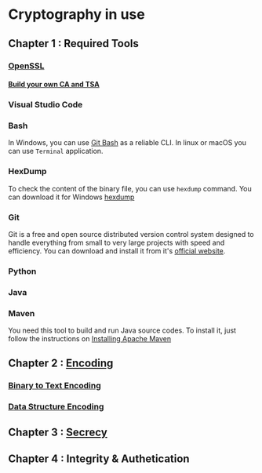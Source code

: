# Cryptography in use

## Chapter 1 : Required Tools

### [OpenSSL](https://github.com/KeyvanArj/cryptography-in-use/tree/main/openssl)

#### [Build your own CA and TSA](https://github.com/KeyvanArj/cryptography-in-use/blob/main/openssl/Build%20CA%20%26%20TSA.md)

### Visual Studio Code

### Bash

In Windows, you can use [Git Bash](https://git-scm.com/download/win) as a reliable CLI.
In linux or macOS you can use `Terminal` application.

### HexDump

To check the content of the binary file, you can use `hexdump` command. 
You can download it for Windows [hexdump](https://www.di-mgt.com.au/hexdump-for-windows.html)

### Git

Git is a free and open source distributed version control system designed to handle everything from small to very large projects with speed and efficiency.
You can download and install it from it's [official website](https://git-scm.com/downloads).

### Python

### Java

### Maven

You need this tool to build and run Java source codes. To install it, 
just follow the instructions on [Installing Apache Maven](https://maven.apache.org/install.html) 

## Chapter 2 : [Encoding](https://github.com/KeyvanArj/cryptography-in-use/tree/main/encoding)

### [Binary to Text Encoding](https://github.com/KeyvanArj/cryptography-in-use/tree/main/encoding/binary-to-text)

### [Data Structure Encoding](https://github.com/KeyvanArj/cryptography-in-use/tree/main/encoding/data-structure-encoding)

## Chapter 3 : [Secrecy](https://github.com/KeyvanArj/cryptography-in-use/tree/main/secrecy)

## Chapter 4 : Integrity & Authetication

